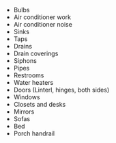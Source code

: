 * Bulbs
* Air conditioner work
* Air conditioner noise
* Sinks
* Taps
* Drains
* Drain coverings
* Siphons
* Pipes
* Restrooms
* Water heaters
* Doors (Linterl, hinges, both sides)
* Windows
* Closets and desks
* Mirrors
* Sofas
* Bed
* Porch handrail
